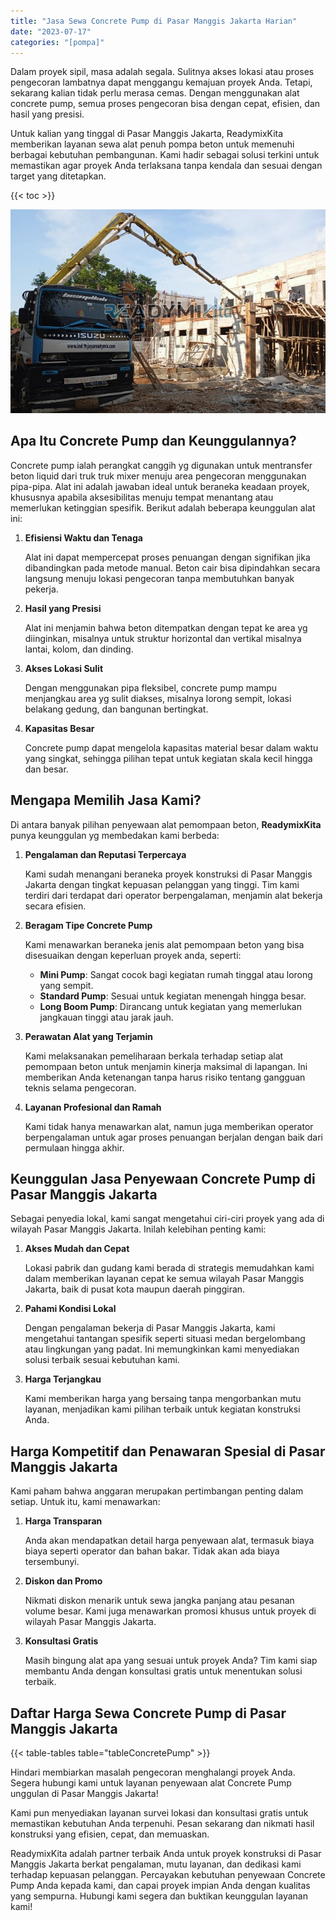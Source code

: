 ```yaml
---
title: "Jasa Sewa Concrete Pump di Pasar Manggis Jakarta Harian"
date: "2023-07-17"
categories: "[pompa]"
---
```


Dalam proyek sipil, masa adalah segala. Sulitnya akses lokasi atau proses pengecoran lambatnya dapat menggangu kemajuan proyek Anda. Tetapi, sekarang kalian tidak perlu merasa cemas. Dengan menggunakan alat concrete pump, semua proses pengecoran bisa dengan cepat, efisien, dan hasil yang presisi.

Untuk kalian yang tinggal di Pasar Manggis Jakarta, ReadymixKita memberikan layanan sewa alat penuh pompa beton untuk memenuhi berbagai kebutuhan pembangunan. Kami hadir sebagai solusi terkini untuk memastikan agar proyek Anda terlaksana tanpa kendala dan sesuai dengan target yang ditetapkan.

{{< toc >}}

![Jasa Sewa Concrete Pump di Pasar Manggis Jakarta Harian](/images/pompa/sewa-pompa-26.jpg)

## Apa Itu Concrete Pump dan Keunggulannya?

Concrete pump ialah perangkat canggih yg digunakan untuk mentransfer beton liquid dari truk truk mixer menuju area pengecoran menggunakan pipa-pipa. Alat ini adalah jawaban ideal untuk beraneka keadaan proyek, khususnya apabila aksesibilitas menuju tempat menantang atau memerlukan ketinggian spesifik. Berikut adalah beberapa keunggulan alat ini:

1. **Efisiensi Waktu dan Tenaga**

   Alat ini dapat mempercepat proses penuangan dengan signifikan jika dibandingkan pada metode manual. Beton cair bisa dipindahkan secara langsung menuju lokasi pengecoran tanpa membutuhkan banyak pekerja.

2. **Hasil yang Presisi**

   Alat ini menjamin bahwa beton ditempatkan dengan tepat ke area yg diinginkan, misalnya untuk struktur horizontal dan vertikal misalnya lantai, kolom, dan dinding.

3. **Akses Lokasi Sulit**

   Dengan menggunakan pipa fleksibel, concrete pump mampu menjangkau area yg sulit diakses, misalnya lorong sempit, lokasi belakang gedung, dan bangunan bertingkat.

4. **Kapasitas Besar**

   Concrete pump dapat mengelola kapasitas material besar dalam waktu yang singkat, sehingga pilihan tepat untuk kegiatan skala kecil hingga dan besar.

## Mengapa Memilih Jasa Kami?

Di antara banyak pilihan penyewaan alat pemompaan beton, **ReadymixKita** punya keunggulan yg membedakan kami berbeda:

1. **Pengalaman dan Reputasi Terpercaya**

   Kami sudah menangani beraneka proyek konstruksi di Pasar Manggis Jakarta dengan tingkat kepuasan pelanggan yang tinggi. Tim kami terdiri dari terdapat dari operator berpengalaman, menjamin alat bekerja secara efisien.

2. **Beragam Tipe Concrete Pump**

   Kami menawarkan beraneka jenis alat pemompaan beton yang bisa disesuaikan dengan keperluan proyek anda, seperti:
   - **Mini Pump**: Sangat cocok bagi kegiatan rumah tinggal atau lorong yang sempit.
   - **Standard Pump**: Sesuai untuk kegiatan menengah hingga besar.
   - **Long Boom Pump**: Dirancang untuk kegiatan yang memerlukan jangkauan tinggi atau jarak jauh.

3. **Perawatan Alat yang Terjamin**

   Kami melaksanakan pemeliharaan berkala terhadap setiap alat pemompaan beton untuk menjamin kinerja maksimal di lapangan. Ini memberikan Anda ketenangan tanpa harus risiko tentang gangguan teknis selama pengecoran.

4. **Layanan Profesional dan Ramah**

   Kami tidak hanya menawarkan alat, namun juga memberikan operator berpengalaman untuk agar proses penuangan berjalan dengan baik dari permulaan hingga akhir.

## Keunggulan Jasa Penyewaan Concrete Pump di Pasar Manggis Jakarta

Sebagai penyedia lokal, kami sangat mengetahui ciri-ciri proyek yang ada di wilayah Pasar Manggis Jakarta. Inilah kelebihan penting kami:

1. **Akses Mudah dan Cepat**

   Lokasi pabrik dan gudang kami berada di strategis memudahkan kami dalam memberikan layanan cepat ke semua wilayah Pasar Manggis Jakarta, baik di pusat kota maupun daerah pinggiran.

2. **Pahami Kondisi Lokal**

   Dengan pengalaman bekerja di Pasar Manggis Jakarta, kami mengetahui tantangan spesifik seperti situasi medan bergelombang atau lingkungan yang padat. Ini memungkinkan kami menyediakan solusi terbaik sesuai kebutuhan kami.

3. **Harga Terjangkau**

   Kami memberikan harga yang bersaing tanpa mengorbankan mutu layanan, menjadikan kami pilihan terbaik untuk kegiatan konstruksi Anda.

## Harga Kompetitif dan Penawaran Spesial di Pasar Manggis Jakarta

Kami paham bahwa anggaran merupakan pertimbangan penting dalam setiap. Untuk itu, kami menawarkan:

1. **Harga Transparan**

   Anda akan mendapatkan detail harga penyewaan alat, termasuk biaya biaya seperti operator dan bahan bakar. Tidak akan ada biaya tersembunyi.

2. **Diskon dan Promo**

   Nikmati diskon menarik untuk sewa jangka panjang atau pesanan volume besar. Kami juga menawarkan promosi khusus untuk proyek di wilayah Pasar Manggis Jakarta.

3. **Konsultasi Gratis**

   Masih bingung alat apa yang sesuai untuk proyek Anda? Tim kami siap membantu Anda dengan konsultasi gratis untuk menentukan solusi terbaik.

## Daftar Harga Sewa Concrete Pump di Pasar Manggis Jakarta

{{< table-tables table="tableConcretePump" >}}

Hindari membiarkan masalah pengecoran menghalangi proyek Anda. Segera hubungi kami untuk layanan penyewaan alat Concrete Pump unggulan di Pasar Manggis Jakarta!

Kami pun menyediakan layanan survei lokasi dan konsultasi gratis untuk memastikan kebutuhan Anda terpenuhi. Pesan sekarang dan nikmati hasil konstruksi yang efisien, cepat, dan memuaskan.

ReadymixKita adalah partner terbaik Anda untuk proyek konstruksi di Pasar Manggis Jakarta berkat pengalaman, mutu layanan, dan dedikasi kami terhadap kepuasan pelanggan. Percayakan kebutuhan penyewaan Concrete Pump Anda kepada kami, dan capai proyek impian Anda dengan kualitas yang sempurna. Hubungi kami segera dan buktikan keunggulan layanan kami!